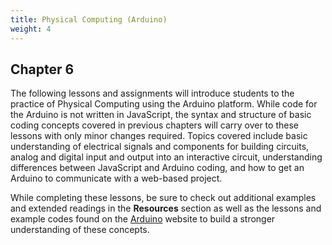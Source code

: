 ```yaml
---
title: Physical Computing (Arduino)
weight: 4
---
```

## Chapter 6

The following lessons and assignments will introduce students to the practice of Physical Computing using the Arduino platform. While code for the Arduino is not written in JavaScript, the syntax and structure of basic coding concepts covered in previous chapters will carry over to these lessons with only minor changes required. Topics covered include basic understanding of electrical signals and components for building circuits, analog and digital input and output into an interactive circuit, understanding differences between JavaScript and Arduino coding, and how to get an Arduino to communicate with a web-based project.

While completing these lessons, be sure to check out additional examples and extended readings in the **Resources** section as well as the lessons and example codes found on the [Arduino](https://www.arduino.cc/en/Tutorial/HomePage) website to build a stronger understanding of these concepts.
